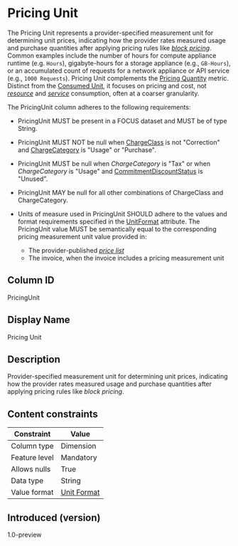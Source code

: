 # Pricing Unit

The Pricing Unit represents a provider-specified measurement unit for determining unit prices, indicating how the provider rates measured usage and purchase quantities after applying pricing rules like [*block pricing*](#glossary:block-pricing). Common examples include the number of hours for compute appliance runtime (e.g. `Hours`), gigabyte-hours for a storage appliance (e.g., `GB-Hours`), or an accumulated count of requests for a network appliance or API service (e.g., `1000 Requests`). Pricing Unit complements the [Pricing Quantity](#pricingquantity) metric. Distinct from the [Consumed Unit](#consumedUnit), it focuses on pricing and cost, not [*resource*](#glossary:resource) and [*service*](#glossary:service) consumption, often at a coarser granularity.

The PricingUnit column adheres to the following requirements:

* PricingUnit MUST be present in a FOCUS dataset and MUST be of type String.
* PricingUnit MUST NOT be null when [ChargeClass](#chargeclass) is not "Correction" and [ChargeCategory](#chargecategory) is "Usage" or "Purchase".
* PricingUnit MUST be null when *ChargeCategory* is "Tax" or when *ChargeCategory* is "Usage" and [CommitmentDiscountStatus](#commitmentdiscountstatus) is "Unused".
* PricingUnit MAY be null for all other combinations of ChargeClass and ChargeCategory.
* Units of measure used in PricingUnit SHOULD adhere to the values and format requirements specified in the [UnitFormat](#unitformat) attribute.  The PricingUnit value MUST be semantically equal to the corresponding pricing measurement unit value provided in:

  * The provider-published [*price list*](#glossary:price-list)
  * The invoice, when the invoice includes a pricing measurement unit

## Column ID

PricingUnit

## Display Name

Pricing Unit

## Description

Provider-specified measurement unit for determining unit prices, indicating how the provider rates measured usage and purchase quantities after applying pricing rules like *block pricing*.

## Content constraints

| Constraint      | Value                   |
|-----------------|-------------------------|
| Column type     | Dimension               |
| Feature level   | Mandatory               |
| Allows nulls    | True                    |
| Data type       | String                  |
| Value format    | [Unit Format](#unitformat) |

## Introduced (version)

1.0-preview
